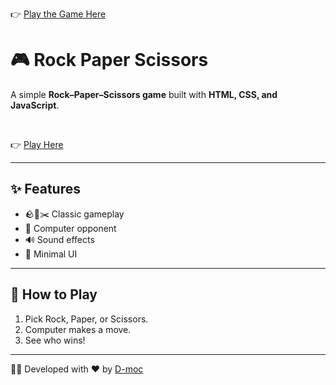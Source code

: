👉 [Play the Game Here](https://d-moc.github.io/RockPaperScissors/)

# 🎮 Rock Paper Scissors

A simple **Rock–Paper–Scissors game** built with **HTML, CSS, and JavaScript**.

<br>

👉 [Play Here](https://d-moc.github.io/RockPaperScissors/)


---

## ✨ Features

- 🪨📄✂️ Classic gameplay
- 🤖 Computer opponent
- 🔊 Sound effects
- 🎨 Minimal UI

---

## 🚀 How to Play

1. Pick Rock, Paper, or Scissors.
2. Computer makes a move.
3. See who wins!

---

👨‍💻 Developed with ❤️ by [D-moc](https://github.com/d-moc)
